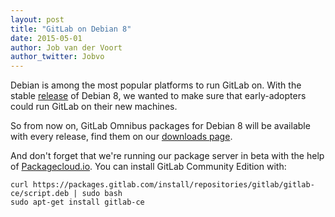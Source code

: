 ```yaml
---
layout: post
title: "GitLab on Debian 8"
date: 2015-05-01
author: Job van der Voort
author_twitter: Jobvo
---
```


Debian is among the most popular platforms to run GitLab on.
With the stable [release](https://www.debian.org/News/2015/20150426) of Debian 8,
we wanted to make sure that early-adopters could run GitLab on their new machines.

So from now on, GitLab Omnibus packages for Debian 8 will be available with every
release, find them on our [downloads page](/downloads).

And don't forget that we're running our package server in beta with the help
of [Packagecloud.io](https://www.packagecloud.io). You can install GitLab Community Edition with:

```
curl https://packages.gitlab.com/install/repositories/gitlab/gitlab-ce/script.deb | sudo bash
sudo apt-get install gitlab-ce
```

